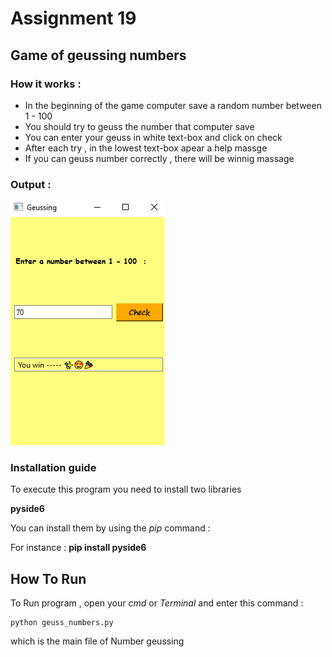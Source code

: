# Assignment 19

## Game of geussing numbers

### How it works :

- In the beginning of the game computer save a random number between 1 - 100
- You should try to geuss the number that computer save
- You can enter your geuss in white text-box and click on check
- After each try , in the lowest text-box apear a help massge
- If you can geuss number correctly , there will be winnig massage

 ### Output :

 ![concentric](Geuss-game.png)
 

### Installation guide
To execute this program you need to install two libraries

**pyside6** 

You can install them by using the *pip* command :

For instance :
**pip install pyside6**


## How To Run

To Run program , open your *cmd* or *Terminal* and enter this command :

```
python geuss_numbers.py
```
which is the main file of Number geussing
